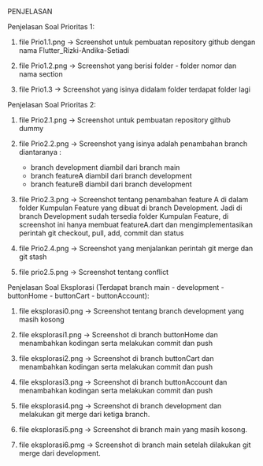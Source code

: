 PENJELASAN

Penjelasan Soal Prioritas 1: 
1. file Prio1.1.png -> Screenshot untuk pembuatan repository github dengan nama Flutter_Rizki-Andika-Setiadi

2. file Prio1.2.png -> Screenshot yang berisi folder - folder nomor dan nama section

3. file Prio1.3 -> Screenshot yang isinya didalam folder terdapat folder lagi

Penjelasan Soal Prioritas 2:
1. file Prio2.1.png -> Screenshot untuk pembuatan repository github dummy

2. file Prio2.2.png -> Screenshot yang isinya adalah penambahan branch diantaranya :
    - branch development diambil dari branch main
    - branch featureA diambil dari branch development
    - branch featureB diambil dari branch development

3. file Prio2.3.png -> Screenshot tentang penambahan feature A di dalam folder Kumpulan Feature yang dibuat di branch Development. Jadi di branch Development sudah tersedia folder Kumpulan Feature, di screenshot ini hanya membuat featureA.dart dan mengimplementasikan perintah git checkout, pull, add, commit dan status

4. file Prio2.4.png -> Screenshot yang menjalankan perintah git merge dan git stash

5. file prio2.5.png -> Screenshot tentang conflict

Penjelasan Soal Eksplorasi (Terdapat branch main - development - buttonHome - buttonCart - buttonAccount):
1. file eksplorasi0.png -> Screenshot tentang branch development yang masih kosong

2. file eksplorasi1.png -> Screenshot di branch buttonHome dan menambahkan kodingan serta melakukan commit dan push

3. file eksplorasi2.png -> Screenshot di branch buttonCart dan menambahkan kodingan serta melakukan commit dan push

4. file eksplorasi3.png -> Screenshot di branch buttonAccount dan menambahkan kodingan serta melakukan commit dan push

5. file eksplorasi4.png -> Screenshot di branch development dan melakukan git merge dari ketiga branch.

6. file eksplorasi5.png -> Screenshot di branch main yang masih kosong.

7. file eksplorasi6.pmg -> Screenshot di branch main setelah dilakukan git merge dari development.
